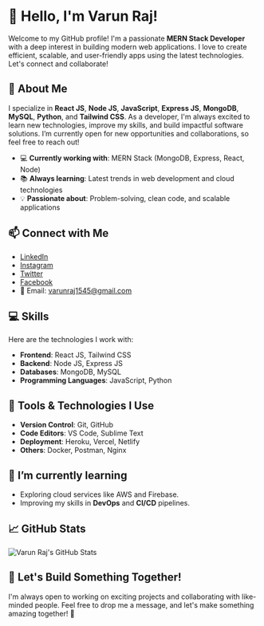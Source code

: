 # 👋 Hello, I'm Varun Raj!

Welcome to my GitHub profile! I'm a passionate **MERN Stack Developer** with a deep interest in building modern web applications. I love to create efficient, scalable, and user-friendly apps using the latest technologies. Let's connect and collaborate!

## 🚀 About Me

I specialize in **React JS**, **Node JS**, **JavaScript**, **Express JS**, **MongoDB**, **MySQL**, **Python**, and **Tailwind CSS**. As a developer, I'm always excited to learn new technologies, improve my skills, and build impactful software solutions. I’m currently open for new opportunities and collaborations, so feel free to reach out!

- 💻 **Currently working with**: MERN Stack (MongoDB, Express, React, Node)
- 📚 **Always learning**: Latest trends in web development and cloud technologies
- 💡 **Passionate about**: Problem-solving, clean code, and scalable applications

## 📫 Connect with Me

- [LinkedIn](https://www.linkedin.com/in/varunraj23)
- [Instagram](https://www.instagram.com/varunn2193)
- [Twitter](https://twitter.com/varunraj923)
- [Facebook](https://www.facebook.com/varunraj)
- 📧 Email: [varunraj1545@gmail.com](mailto:varunraj1545@gmail.com)

## 💻 Skills

Here are the technologies I work with:

- **Frontend**: React JS, Tailwind CSS
- **Backend**: Node JS, Express JS
- **Databases**: MongoDB, MySQL
- **Programming Languages**: JavaScript, Python

## 🔧 Tools & Technologies I Use

- **Version Control**: Git, GitHub
- **Code Editors**: VS Code, Sublime Text
- **Deployment**: Heroku, Vercel, Netlify
- **Others**: Docker, Postman, Nginx

## 🌱 I’m currently learning

- Exploring cloud services like AWS and Firebase.
- Improving my skills in **DevOps** and **CI/CD** pipelines.

## 📈 GitHub Stats

![Varun Raj's GitHub Stats](https://github-readme-stats.vercel.app/api?username=your-github-username&show_icons=true&hide_title=true&count_private=true&theme=radical)

## 💬 Let's Build Something Together!

I'm always open to working on exciting projects and collaborating with like-minded people. Feel free to drop me a message, and let's make something amazing together! 🚀

